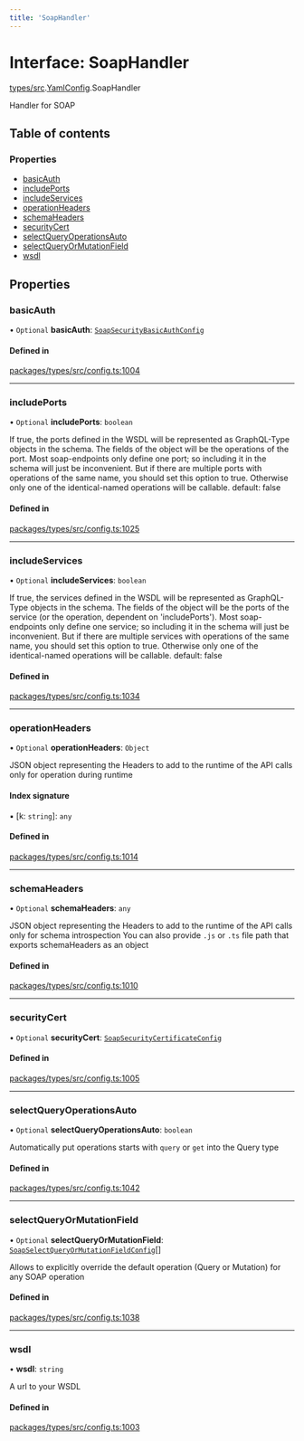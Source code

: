 ```yaml
---
title: 'SoapHandler'
---
```


# Interface: SoapHandler

[types/src](../modules/types_src).[YamlConfig](../modules/types_src.YamlConfig).SoapHandler

Handler for SOAP

## Table of contents

### Properties

- [basicAuth](types_src.YamlConfig.SoapHandler#basicauth)
- [includePorts](types_src.YamlConfig.SoapHandler#includeports)
- [includeServices](types_src.YamlConfig.SoapHandler#includeservices)
- [operationHeaders](types_src.YamlConfig.SoapHandler#operationheaders)
- [schemaHeaders](types_src.YamlConfig.SoapHandler#schemaheaders)
- [securityCert](types_src.YamlConfig.SoapHandler#securitycert)
- [selectQueryOperationsAuto](types_src.YamlConfig.SoapHandler#selectqueryoperationsauto)
- [selectQueryOrMutationField](types_src.YamlConfig.SoapHandler#selectqueryormutationfield)
- [wsdl](types_src.YamlConfig.SoapHandler#wsdl)

## Properties

### basicAuth

• `Optional` **basicAuth**: [`SoapSecurityBasicAuthConfig`](types_src.YamlConfig.SoapSecurityBasicAuthConfig)

#### Defined in

[packages/types/src/config.ts:1004](https://github.com/Urigo/graphql-mesh/blob/master/packages/types/src/config.ts#L1004)

___

### includePorts

• `Optional` **includePorts**: `boolean`

If true, the ports defined in the WSDL will be represented as GraphQL-Type objects in the schema.
The fields of the object will be the operations of the port.
Most soap-endpoints only define one port; so including it in the schema will just be inconvenient.
But if there are multiple ports with operations of the same name, you should set this option to true.
Otherwise only one of the identical-named operations will be callable.
default: false

#### Defined in

[packages/types/src/config.ts:1025](https://github.com/Urigo/graphql-mesh/blob/master/packages/types/src/config.ts#L1025)

___

### includeServices

• `Optional` **includeServices**: `boolean`

If true, the services defined in the WSDL will be represented as GraphQL-Type objects in the schema.
The fields of the object will be the ports of the service (or the operation, dependent on 'includePorts').
Most soap-endpoints only define one service; so including it in the schema will just be inconvenient.
But if there are multiple services with operations of the same name, you should set this option to true.
Otherwise only one of the identical-named operations will be callable.
default: false

#### Defined in

[packages/types/src/config.ts:1034](https://github.com/Urigo/graphql-mesh/blob/master/packages/types/src/config.ts#L1034)

___

### operationHeaders

• `Optional` **operationHeaders**: `Object`

JSON object representing the Headers to add to the runtime of the API calls only for operation during runtime

#### Index signature

▪ [k: `string`]: `any`

#### Defined in

[packages/types/src/config.ts:1014](https://github.com/Urigo/graphql-mesh/blob/master/packages/types/src/config.ts#L1014)

___

### schemaHeaders

• `Optional` **schemaHeaders**: `any`

JSON object representing the Headers to add to the runtime of the API calls only for schema introspection
You can also provide `.js` or `.ts` file path that exports schemaHeaders as an object

#### Defined in

[packages/types/src/config.ts:1010](https://github.com/Urigo/graphql-mesh/blob/master/packages/types/src/config.ts#L1010)

___

### securityCert

• `Optional` **securityCert**: [`SoapSecurityCertificateConfig`](types_src.YamlConfig.SoapSecurityCertificateConfig)

#### Defined in

[packages/types/src/config.ts:1005](https://github.com/Urigo/graphql-mesh/blob/master/packages/types/src/config.ts#L1005)

___

### selectQueryOperationsAuto

• `Optional` **selectQueryOperationsAuto**: `boolean`

Automatically put operations starts with `query` or `get` into the Query type

#### Defined in

[packages/types/src/config.ts:1042](https://github.com/Urigo/graphql-mesh/blob/master/packages/types/src/config.ts#L1042)

___

### selectQueryOrMutationField

• `Optional` **selectQueryOrMutationField**: [`SoapSelectQueryOrMutationFieldConfig`](types_src.YamlConfig.SoapSelectQueryOrMutationFieldConfig)[]

Allows to explicitly override the default operation (Query or Mutation) for any SOAP operation

#### Defined in

[packages/types/src/config.ts:1038](https://github.com/Urigo/graphql-mesh/blob/master/packages/types/src/config.ts#L1038)

___

### wsdl

• **wsdl**: `string`

A url to your WSDL

#### Defined in

[packages/types/src/config.ts:1003](https://github.com/Urigo/graphql-mesh/blob/master/packages/types/src/config.ts#L1003)
